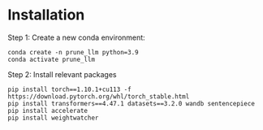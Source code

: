 # Installation  
Step 1: Create a new conda environment:
```
conda create -n prune_llm python=3.9
conda activate prune_llm
```
Step 2: Install relevant packages
```
pip install torch==1.10.1+cu113 -f https://download.pytorch.org/whl/torch_stable.html
pip install transformers==4.47.1 datasets==3.2.0 wandb sentencepiece
pip install accelerate
pip install weightwatcher

```